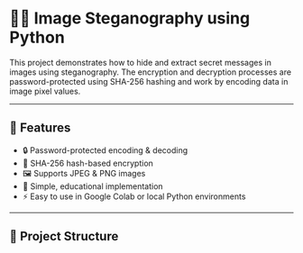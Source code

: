 # 🕵️‍♂️ Image Steganography using Python

This project demonstrates how to hide and extract secret messages in images using steganography. The encryption and decryption processes are password-protected using SHA-256 hashing and work by encoding data in image pixel values.

---

## 🔐 Features

- 🔒 Password-protected encoding & decoding
- 🧠 SHA-256 hash-based encryption
- 🖼️ Supports JPEG & PNG images
- 🧪 Simple, educational implementation
- ⚡ Easy to use in Google Colab or local Python environments

---

## 📂 Project Structure

